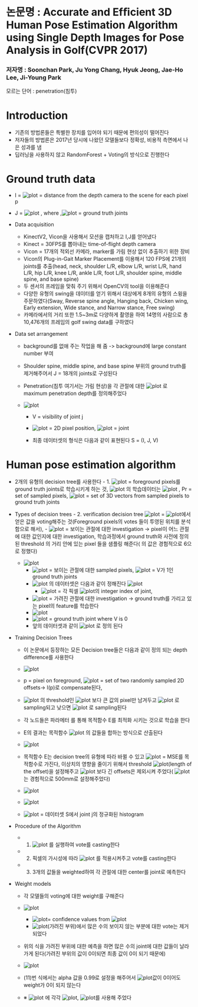 # 논문명 : Accurate  and Efﬁcient 3D Human Pose  Estimation Algorithm using  Single  Depth  Images for Pose  Analysis  in Golf(CVPR 2017)
### 저자명 : Soonchan  Park,  Ju Yong Chang,  Hyuk Jeong,  Jae-Ho  Lee,  Ji-Young  Park


모르는 단어 : penetration(침투)


# Introduction
- 기존의 방법론들은 특별한 장치를 입어야 되기 때문에 편의성이 떨어진다
- 저자들의 방법론은 2017년 당시에 나왔던 모델들보다 정확성, 비용적 측면에서 나은 성과를 냄
- 딥러닝을 사용하지 않고 RandomForest + Voting의 방식으로 진행한다


# Ground truth data
- I =  ![plot](https://user-images.githubusercontent.com/69032315/149350915-9c3a708e-5dde-4f82-b230-8e25f2ea9ded.png) = distance from the depth camera to the scene for each pixel p
- J = ![plot](https://user-images.githubusercontent.com/69032315/149354362-a717eba6-7a34-427a-8997-ebb60dcf4f55.png) , where  ,![plot](https://user-images.githubusercontent.com/69032315/149354397-7d877fe6-5199-4c93-bf18-141d7def014a.png) = ground truth joints

- Data acquisition
	- KinectV2, Vicon을 사용해서 모션을 캡처하고 I,J를 얻어냈다
	- Kinect = 30FPS를 뽑아내는 time-of-flight depth camera
	- Vicon = 17개의 적외선 카메라, marker를 가림 현상 없이 추출하기 위한 장비
	- Vicon의 Plug-in-Gait Marker Placement를 이용해서 120 FPS에 21개의 joints를 추출(head, neck, shoulder L/R, elbow L/R, wrist L/R, hand L/R, hip L/R, knee L/R, ankle L/R, foot L/R, shoulder spine, middle spine, and base spine)
	- 두 센서의 프레임을 맞춰 주기 위해서 OpenCV의 tool을 이용해준다 
	- 다양한 유형의 swing을 데이터를 얻기 위해서 대상에게 8개의 유형의 스윙을 주문하였다(Sway, Reverse spine angle, Hanging back, Chicken wing, Early extension, Wide stance, and Narrow stance, Free swing)
	- 카메라에서의 거리 또한 1.5~3m로 다양하게 촬영을 하여 14명의 사람으로 총 10,476개의 프레임의 golf swing data를 구하였다

- Data set arrangement
	- background를 없애 주는 작업을 해 줌 -> background에 large constant number 부여
	- Shoulder spine, middle spine, and base spine 부위의 ground truth를 제거해주어서 J = 18개의 joints로 구성된다
	- Penetration(침투 여기서는 가림 현상)을 각 관절에 대한 ![plot](https://user-images.githubusercontent.com/69032315/149354471-d0ca28eb-61b5-4afe-ac93-785eb721b3f8.png) 로 maximum penetration depth를 정의해주었다 

  - ![plot](https://user-images.githubusercontent.com/69032315/149354489-e176f4d6-a905-4470-a808-f8b32fb60e26.png)

	- V = visibility of joint j
 
	-  ![plot](https://user-images.githubusercontent.com/69032315/149354575-adf8abda-6f0e-406e-92cd-673857b355a6.png) = 2D pixel position, ![plot](https://user-images.githubusercontent.com/69032315/149354592-52066865-5b77-46b3-a992-ea9a0c76fee0.png)  = joint
	- 최종 데이터셋의 형식은 다음과 같이 표현된다 S = (I, J, V)


# Human pose estimation algorithm
  - 2개의 유형의 decision tree를 사용한다
		- 1. ![plot](https://user-images.githubusercontent.com/69032315/149354688-8d796cbe-a382-4c29-8605-37f63e743fb9.png)  = foreground pixels를 ground truth joints로 학습시키게 하는 것, ![plot](https://user-images.githubusercontent.com/69032315/149354734-bf10bbf7-b6fd-44b4-9a6f-d76b06772f0d.png) 의 학습데이터는 ![plot](https://user-images.githubusercontent.com/69032315/149354750-74505fc4-4017-4c97-babb-92d5c51c4e32.png) , Pr = set of sampled pixels, ![plot](https://user-images.githubusercontent.com/69032315/149354784-570d4b56-23db-463d-ae55-fbb010e00775.png)  = set of 3D vectors from sampled pixels to ground truth joints

- Types of decision trees
		- 2. verification decision tree  ![plot](https://user-images.githubusercontent.com/69032315/149354794-4b7eabe4-2be1-4889-8121-7c4e7a50dedf.png) =  ![plot](https://user-images.githubusercontent.com/69032315/149354811-e9811b5f-af10-4a8a-b1ab-357a59b6487e.png)에서 얻은 값을 voting해주는 것(Foreground pixels의 votes 들이 투영된 위치를 분석함으로 해서), 
		- ![plot](https://user-images.githubusercontent.com/69032315/149354840-cc19cb07-1822-45e4-8a7f-2813075a1652.png)  = 보이는 관절에 대한 investigation -> pixel이 어느 관절에 대한 값인지에 대한 investigation, 학습과정에서 ground truth와 사전에 정의된 threshold  의 거리 안에 있는 pixel 들을 샘플링 해준다( 의 값은 경험적으로 6으로 정했다)
		
	-  ![plot](https://user-images.githubusercontent.com/69032315/149354862-48488132-a52c-47af-9638-7dae0864a7ce.png)
		-  ![plot](https://user-images.githubusercontent.com/69032315/149354873-db2880ed-92ab-4e7c-bc78-e7955025def9.png) = 보이는 관절에 대한 sampled pixels, ![plot](https://user-images.githubusercontent.com/69032315/149354890-bd128e74-8c0f-45e9-af45-b24ecc719eb0.png)  = V가 1인 ground truth joints
		- ![plot](https://user-images.githubusercontent.com/69032315/149354919-34fb65f8-821c-403a-b682-be6b9f7aa94a.png) 의 데이터셋은 다음과 같이 정해진다  ![plot](https://user-images.githubusercontent.com/69032315/149354952-a0d0b1a4-7080-4d9f-9044-b62450f556ea.png)
			-  ![plot](https://user-images.githubusercontent.com/69032315/149354982-d97a7767-3577-454e-97ab-71898d263c3f.png) = 각 픽셀  ![plot](https://user-images.githubusercontent.com/69032315/149355006-aa7896b3-da9d-4323-9ce9-3179d9fb83ec.png)의 integer index of joint, 
		-  ![plot](https://user-images.githubusercontent.com/69032315/149355109-fcac5a2e-7057-4c64-bad1-168e3ec13ac4.png) = 가려진 관절에 대한 investigation -> ground truth를 가리고 있는 pixel의 feature를 학습한다
		-  ![plot](https://user-images.githubusercontent.com/69032315/149355125-35e4dcd9-c9c4-4829-b8c4-b3b82f20c0f9.png)
		- ![plot](https://user-images.githubusercontent.com/69032315/149355139-563e90b4-7bb0-4956-a851-96929de4686a.png) = ground truth joint where V is 0
		- 앞의 데이터셋과 같이 ![plot](https://user-images.githubusercontent.com/69032315/149355152-8149b9b0-2aec-4a83-9e2f-d3a0d0c77370.png) 로 정의 된다

- Training Decision Trees
	- 이 논문에서 등장하는 모든 Decision tree들은 다음과 같이 정의 되는 depth difference를 사용한다 
	-  ![plot](https://user-images.githubusercontent.com/69032315/149355208-71ce0972-9884-4b29-acf3-63faf0f7d66f.png)
	- p = pixel on foreground, ![plot](https://user-images.githubusercontent.com/69032315/149355224-77be2b20-79ec-49da-b6f2-79125e8a8d0a.png)  = set of two randomly sampled 2D offsets-> I(p)로 compensate된다, 
	- ![plot](https://user-images.githubusercontent.com/69032315/149355238-5d57c679-09f5-4d28-b56f-cf402b775f30.png) 의 threshold인 ![plot](https://user-images.githubusercontent.com/69032315/149355260-4d380227-6954-4f38-8e0c-89b4679b0a4b.png) 보다 큰 값의 pixel만 남겨두고 ![plot](https://user-images.githubusercontent.com/69032315/149355288-d1b84c6d-5e10-4bd5-aa70-414782e99ade.png) 로 sampling되고 낮으면 ![plot](https://user-images.githubusercontent.com/69032315/149355311-40f04f60-2bf8-43cc-8cba-6879ec2c6712.png) 로 sampling된다 

	- 각 노드들은 파라메터 를 통해 목적함수 E를 최적화 시키는 것으로 학습을 한다 
	- E의 결과는 목적함수 ![plot](https://user-images.githubusercontent.com/69032315/149355322-e6d9d5db-7cb1-4eb3-8690-4cb6749c8fdb.png) 의 값들을 합하는 방식으로 산출된다
	-  ![plot](https://user-images.githubusercontent.com/69032315/149356088-3ff85529-62dc-44cd-af74-3b16fedfddbf.png)
	- 목적함수 E는 decision tree의 유형에 따라 바뀔 수 있고 ![plot](https://user-images.githubusercontent.com/69032315/149355356-ea053dcb-8360-4bfa-901d-94790db05ec8.png)  = MSE를 목적함수로 가진다, 이상치의 영향을 줄이기 위해서 threshold ![plot](https://user-images.githubusercontent.com/69032315/149355378-7eab9ba2-70cd-4b47-9e0a-3ea3a434273b.png)(length of the offset)을 설정해주고 ![plot](https://user-images.githubusercontent.com/69032315/149355405-b11b0ac2-f4e8-4784-91d8-dac804621d0a.png) 보다 긴 offsets은 제외시켜 주었다( ![plot](https://user-images.githubusercontent.com/69032315/149355425-26121532-6388-47eb-96d6-b28bd85f2ecd.png)는 경험적으로 500mm로 설정해주었다)

	- ![plot](https://user-images.githubusercontent.com/69032315/149356210-68c34a8f-b336-47c0-bbc7-2826ef4e466d.png)
	- ![plot](https://user-images.githubusercontent.com/69032315/149355463-6cb50344-cfac-4428-8dee-93c9bf098e2c.png)
	- ![plot](https://user-images.githubusercontent.com/69032315/149355486-6a6b5615-8e4a-48bb-aecf-134ca5696721.png) = 데이터셋 S에서 joint j의 정규화된 histogram 

- Procedure of the Algorithm
	- 1. ![plot](https://user-images.githubusercontent.com/69032315/149355552-9de74d10-bacd-4394-adb0-7bbe7b79ddba.png) 를 실행하여 vote를 casting한다 
	- 2. 픽셀의 가시성에 따라 ![plot](https://user-images.githubusercontent.com/69032315/149355568-24a1cb01-c474-4b09-bfa5-9cbb4aaf64a0.png)  를 적용시켜주고 vote를 casting한다
	- 3. 3개의 값들을 weighted하여 각 관절에 대한 center를 joint로 예측한다

- Weight models
	- 각 모델들의 voting에 대한 weight를 구해준다
	-  ![plot](https://user-images.githubusercontent.com/69032315/149355588-ad819097-70de-431c-818d-c3d9350e49fd.png)
		-  ![plot](https://user-images.githubusercontent.com/69032315/149355603-46aabd69-8721-49a6-8355-d981fe31efe8.png)= confidence values from  ![plot](https://user-images.githubusercontent.com/69032315/149355623-7d9a8580-654d-4d2d-9103-9ecb92e8839d.png)
		-  ![plot](https://user-images.githubusercontent.com/69032315/149355637-8d36b5ee-ef65-4545-8c4b-00926d648579.png)(가려진 부위)에서 많은 수의 보이지 않는 부분에 대한 vote는 제거되었다 
	- 위의 식을 가려진 부위에 대한 예측을 하면 많은 수의 joint에 대한 값들이 날라가게 된다(가려진 부위의 값이 0이되면 최종 값이 0이 되기 때문에)
	-  ![plot](https://user-images.githubusercontent.com/69032315/149355652-72393c26-f172-453a-8d7d-565c959383d7.png)
	- (11)번 식에서는 alpha 값을 0.99로 설정을 해주어서  ![plot](https://user-images.githubusercontent.com/69032315/149355670-d76b4784-e159-4a8f-89fa-abcd2957e4bf.png)값이 0이어도 weight가 0이 되지 않는다
	
	- ※ ![plot](https://user-images.githubusercontent.com/69032315/149355689-4343b52f-7506-49eb-94a1-c960451b2729.png) 에 각각  ![plot](https://user-images.githubusercontent.com/69032315/149355699-8c4fa0bd-52ba-43eb-b6d7-4af43eca183b.png), ![plot](https://user-images.githubusercontent.com/69032315/149355714-3b7822b2-90a8-494c-a36c-d1219d51b060.png)를 사용해 주었다 












